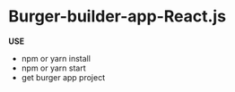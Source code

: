 # Burger-builder-app-React.js
<strong>USE</strong>
<ul>
  <li>npm or yarn install</li>
  <li>npm or yarn start</li>
  <li>get burger app project</li>
 </ul>
